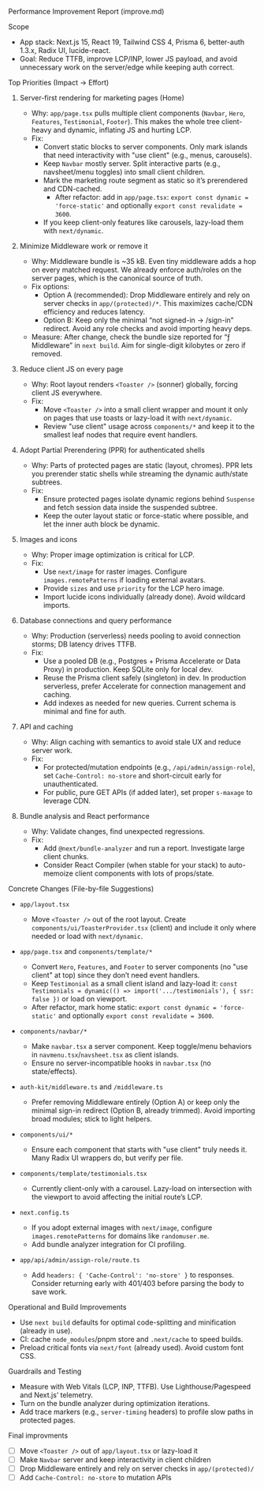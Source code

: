 Performance Improvement Report (improve.md)

Scope

- App stack: Next.js 15, React 19, Tailwind CSS 4, Prisma 6, better-auth 1.3.x, Radix UI, lucide-react.
- Goal: Reduce TTFB, improve LCP/INP, lower JS payload, and avoid unnecessary work on the server/edge while keeping auth correct.

Top Priorities (Impact → Effort)

1. Server-first rendering for marketing pages (Home)
   - Why: `app/page.tsx` pulls multiple client components (`Navbar`, `Hero`, `Features`, `Testimonial`, `Footer`). This makes the whole tree client-heavy and dynamic, inflating JS and hurting LCP.
   - Fix:
     - Convert static blocks to server components. Only mark islands that need interactivity with "use client" (e.g., menus, carousels).
     - Keep `Navbar` mostly server. Split interactive parts (e.g., navsheet/menu toggles) into small client children.
     - Mark the marketing route segment as static so it’s prerendered and CDN-cached.
       - After refactor: add in `app/page.tsx`: `export const dynamic = 'force-static'` and optionally `export const revalidate = 3600`.
     - If you keep client-only features like carousels, lazy-load them with `next/dynamic`.

2. Minimize Middleware work or remove it
   - Why: Middleware bundle is ~35 kB. Even tiny middleware adds a hop on every matched request. We already enforce auth/roles on the server pages, which is the canonical source of truth.
   - Fix options:
     - Option A (recommended): Drop Middleware entirely and rely on server checks in `app/(protected)/*`. This maximizes cache/CDN efficiency and reduces latency.
     - Option B: Keep only the minimal “not signed-in → /sign-in” redirect. Avoid any role checks and avoid importing heavy deps.
   - Measure: After change, check the bundle size reported for “ƒ Middleware” in `next build`. Aim for single-digit kilobytes or zero if removed.

3. Reduce client JS on every page
   - Why: Root layout renders `<Toaster />` (sonner) globally, forcing client JS everywhere.
   - Fix:
     - Move `<Toaster />` into a small client wrapper and mount it only on pages that use toasts or lazy-load it with `next/dynamic`.
     - Review "use client" usage across `components/*` and keep it to the smallest leaf nodes that require event handlers.

4. Adopt Partial Prerendering (PPR) for authenticated shells
   - Why: Parts of protected pages are static (layout, chromes). PPR lets you prerender static shells while streaming the dynamic auth/state subtrees.
   - Fix:
     - Ensure protected pages isolate dynamic regions behind `Suspense` and fetch session data inside the suspended subtree.
     - Keep the outer layout static or force-static where possible, and let the inner auth block be dynamic.

5. Images and icons
   - Why: Proper image optimization is critical for LCP.
   - Fix:
     - Use `next/image` for raster images. Configure `images.remotePatterns` if loading external avatars.
     - Provide `sizes` and use `priority` for the LCP hero image.
     - Import lucide icons individually (already done). Avoid wildcard imports.

6. Database connections and query performance
   - Why: Production (serverless) needs pooling to avoid connection storms; DB latency drives TTFB.
   - Fix:
     - Use a pooled DB (e.g., Postgres + Prisma Accelerate or Data Proxy) in production. Keep SQLite only for local dev.
     - Reuse the Prisma client safely (singleton) in dev. In production serverless, prefer Accelerate for connection management and caching.
     - Add indexes as needed for new queries. Current schema is minimal and fine for auth.

7. API and caching
   - Why: Align caching with semantics to avoid stale UX and reduce server work.
   - Fix:
     - For protected/mutation endpoints (e.g., `/api/admin/assign-role`), set `Cache-Control: no-store` and short-circuit early for unauthenticated.
     - For public, pure GET APIs (if added later), set proper `s-maxage` to leverage CDN.

8. Bundle analysis and React performance
   - Why: Validate changes, find unexpected regressions.
   - Fix:
     - Add `@next/bundle-analyzer` and run a report. Investigate large client chunks.
     - Consider React Compiler (when stable for your stack) to auto-memoize client components with lots of props/state.

Concrete Changes (File-by-file Suggestions)

- `app/layout.tsx`
  - Move `<Toaster />` out of the root layout. Create `components/ui/ToasterProvider.tsx` (client) and include it only where needed or load with `next/dynamic`.

- `app/page.tsx` and `components/template/*`
  - Convert `Hero`, `Features`, and `Footer` to server components (no "use client" at top) since they don’t need event handlers.
  - Keep `Testimonial` as a small client island and lazy-load it: `const Testimonials = dynamic(() => import('.../testimonials'), { ssr: false })` or load on viewport.
  - After refactor, mark home static: `export const dynamic = 'force-static'` and optionally `export const revalidate = 3600`.

- `components/navbar/*`
  - Make `navbar.tsx` a server component. Keep toggle/menu behaviors in `navmenu.tsx`/`navsheet.tsx` as client islands.
  - Ensure no server-incompatible hooks in `navbar.tsx` (no state/effects).

- `auth-kit/middleware.ts` and `/middleware.ts`
  - Prefer removing Middleware entirely (Option A) or keep only the minimal sign-in redirect (Option B, already trimmed). Avoid importing broad modules; stick to light helpers.

- `components/ui/*`
  - Ensure each component that starts with "use client" truly needs it. Many Radix UI wrappers do, but verify per file.

- `components/template/testimonials.tsx`
  - Currently client-only with a carousel. Lazy-load on intersection with the viewport to avoid affecting the initial route’s LCP.

- `next.config.ts`
  - If you adopt external images with `next/image`, configure `images.remotePatterns` for domains like `randomuser.me`.
  - Add bundle analyzer integration for CI profiling.

- `app/api/admin/assign-role/route.ts`
  - Add `headers: { 'Cache-Control': 'no-store' }` to responses. Consider returning early with 401/403 before parsing the body to save work.

Operational and Build Improvements

- Use `next build` defaults for optimal code-splitting and minification (already in use).
- CI: cache `node_modules`/pnpm store and `.next/cache` to speed builds.
- Preload critical fonts via `next/font` (already used). Avoid custom font CSS.

Guardrails and Testing

- Measure with Web Vitals (LCP, INP, TTFB). Use Lighthouse/Pagespeed and Next.js’ telemetry.
- Turn on the bundle analyzer during optimization iterations.
- Add trace markers (e.g., `server-timing` headers) to profile slow paths in protected pages.

Final improvments

- [ ] Move `<Toaster />` out of `app/layout.tsx` or lazy-load it
- [ ] Make `Navbar` server and keep interactivity in client children
- [ ] Drop Middleware entirely and rely on server checks in `app/(protected)/`
- [ ] Add `Cache-Control: no-store` to mutation APIs
